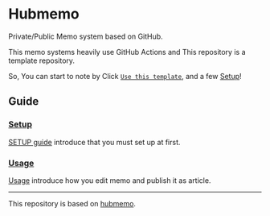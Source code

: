 # Hubmemo

Private/Public Memo system based on GitHub.

This memo systems heavily use GitHub Actions and This repository is a template repository.

So, You can start to note by Click [`Use this template`](https://github.com/azu/hubmemo/generate), and a few [Setup](guide/SETUP.md)!

## Guide

### [Setup](guide/SETUP.md)

[SETUP guide](guide/SETUP.md) introduce that you must set up at first.

### [Usage](guide/USAGE.md)

[Usage](guide/USAGE.md) introduce how you edit memo and publish it as article.

---

This repository is based on [hubmemo](https://github.com/azu/hubmemo).
